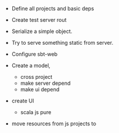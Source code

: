 

  + Define all projects and basic deps

  + Create test server rout
  + Serialize a simple object.
  + Try to serve something static from server.
  + Configure sbt-web

  + Create a model, 
    - cross project
    - make server depend
    - make ui depend

  + create UI
    - scala js pure    
    

  + move resources from js projects to 


